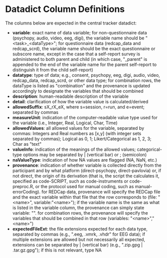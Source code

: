 # Datadict Column Definitions

The columns below are expected in the central tracker datadict:

* **variable**: exact name of data variable; for non-questionnaire data (psychopy, audio, video, eeg, digi), the variable name should be "\<task\>_\<dataType\>"; for questionnaire data (redcap_data and redcap_scrd), the variable name should be the exact questionnaire or subscore name, except in the case that a self-report survey is administered to both parent and child (in which case, "_parent" is appended to the end of the variable name for the parent self-report to distinguish it from the child self-report)
* **datatype**: type of data; e.g., consent, psychopy, eeg, digi, audio, video, redcap_data, redcap_scrd, or other data type; for combination rows, the dataType is listed as "combination" and the provenance is updated accordingly to designate the variables that should be combined
* **description**: human-readable description of the variable
* **detail**: clarification of how the variable value is calculated/derived
* **allowedSuffix**: sX_rX_eX, where s=session, r=run, and e=event; separated by commas
* **measureUnit**: indication of the computer-readable value type used for the variable (i.e., Integer, Real, Logical, Char, Time)
* **allowedValues**: all allowed values for the variable, separated by commas: Integers and Real numbers as [x,y] (with integer sets separated by commas); Logical as 0, 1; Likert/Categorical as 1, 2, 3; Char as "text"
* **valueInfo**: indication of the meanings of the allowed values; categorical-type options may be separated by \| (vertical bar) or ; (semicolon)
* **naValueType**: indication of how NA values are flagged (NA, NaN, etc.)
* **provenance**: indication of whether variable is collected directly from the participant and by what platform (direct-psychopy, direct-pavlovia) or, if not direct, the origin of its derivation (that is, the script the calculates it, specified as code-SCRIPT, such as code-instruments or code-preproc.R, or the protocol used for manual coding, such as manual-errorCoding). for REDCap data, provenance will specify the REDCap file and the exact variable within that file that the row corresponds to (file: "\<name\>", variable:"\<name\>"); if the variable name is the same as what is listed in the variable column, the provenance can simply state variable: "". for combination rows, the provenance will specify the variables that should be combined in that row (variables: "\<name\>","\<name\>")
* **expectedFileExt**: the file extensions expected for each data type, separated by commas (e.g., ".eeg, .vmrk, .vhdr" for EEG data); if multiple extensions are allowed but not necessarily all expected, extensions can be separated by \| (vertical bar) (e.g., ".zip.gpg \| .tar.gz.gpg"); if this is not relevant, type NA
